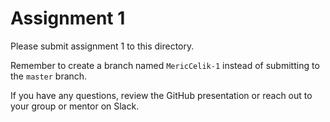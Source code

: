 # Assignment 1

Please submit assignment 1 to this directory.

Remember to create a branch named `MericCelik-1` 
instead of submitting to the `master` branch.

If you have any questions, review the GitHub presentation or reach
out to your group or mentor on Slack.
